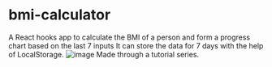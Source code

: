 # bmi-calculator
A React hooks app to calculate the BMI of a person and form a progress chart based on the last 7 inputs
It can store the data for 7 days with the help of LocalStorage.
![image](https://user-images.githubusercontent.com/66571275/185795100-a4417cf9-f226-461d-9ef5-d15acd91d55d.png)
Made through a tutorial series.
